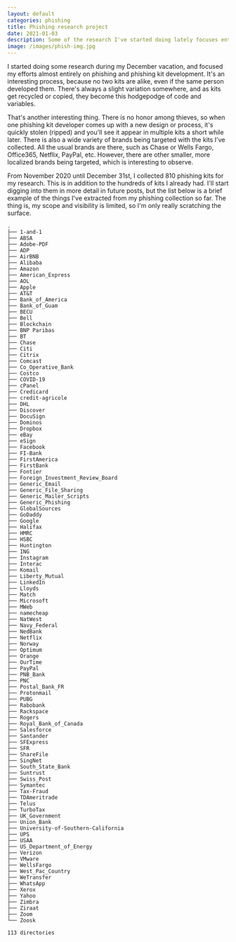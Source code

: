 ```yaml
---
layout: default
categories: phishing
title: Phishing research project
date: 2021-01-03
description: Some of the research I've started doing lately focuses entirely on phishing and phishing kits. Here are some quick observations.
image: /images/phish-img.jpg
---
```


I started doing some research during my December vacation, and focused my efforts almost entirely on phishing and phishing kit development. It's an interesting process, because no two kits are alike, even if the same person developed them. There's always a slight variation somewhere, and as kits get recycled or copied, they become this hodgepodge of code and variables.

That's another interesting thing. There is no honor among thieves, so when one phishing kit developer comes up with a new design or process, it's quickly stolen (ripped) and you'll see it appear in multiple kits a short while later. There is also a wide variety of brands being targeted with the kits I've collected. All the usual brands are there, such as Chase or Wells Fargo, Office365, Netflix, PayPal, etc. However, there are other smaller, more localized brands being targeted, which is interesting to observe.

From November 2020 until December 31st, I collected 810 phishing kits for my research. This is in addition to the hundreds of kits I already had. I'll start digging into them in more detail in future posts, but the list below is a brief example of the things I've extracted from my phishing collection so far. The thing is, my scope and visibility is limited, so I'm only really scratching the surface.

```
.
├── 1-and-1
├── ABSA
├── Adobe-PDF
├── ADP
├── AirBNB
├── Alibaba
├── Amazon
├── American_Express
├── AOL
├── Apple
├── AT&T
├── Bank_of_America
├── Bank_of_Guam
├── BECU
├── Bell
├── Blockchain
├── BNP Paribas
├── BT
├── Chase
├── Citi
├── Citrix
├── Comcast
├── Co_Operative_Bank
├── Costco
├── COVID-19
├── cPanel
├── Credicard
├── credit-agricole
├── DHL
├── Discover
├── DocuSign
├── Dominos
├── Dropbox
├── eBay
├── eSign
├── Facebook
├── FI-Bank
├── FirstAmerica
├── FirstBank
├── Fontier
├── Foreign_Investment_Review_Board
├── Generic_Email
├── Generic_File_Sharing
├── Generic_Mailer_Scripts
├── Generic_Phishing
├── GlobalSources
├── GoDaddy
├── Google
├── Halifax
├── HMRC
├── HSBC
├── Huntington
├── ING
├── Instagram
├── Interac
├── Komail
├── Liberty_Mutual
├── LinkedIn
├── Lloyds
├── Match
├── Microsoft
├── MWeb
├── namecheap
├── NatWest
├── Navy_Federal
├── NedBank
├── Netflix
├── Norway
├── Optimum
├── Orange
├── OurTime
├── PayPal
├── PNB_Bank
├── PNC
├── Postal_Bank_FR
├── Protonmail
├── PUBG
├── Rabobank
├── Rackspace
├── Rogers
├── Royal_Bank_of_Canada
├── Salesforce
├── Santander
├── SFExpress
├── SFR
├── ShareFile
├── SingNet
├── South_State_Bank
├── Suntrust
├── Swiss_Post
├── Symantec
├── Tax-Fraud
├── TDAmeritrade
├── Telus
├── TurboTax
├── UK_Government
├── Union_Bank
├── University-of-Southern-California
├── UPS
├── USAA
├── US_Department_of_Energy
├── Verizon
├── VMware
├── WellsFargo
├── West_Pac_Country
├── WeTransfer
├── WhatsApp
├── Xerox
├── Yahoo
├── Zimbra
├── Ziraat
├── Zoom
└── Zoosk

113 directories
```
